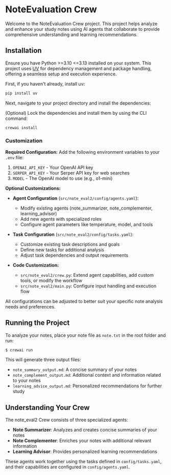 # NoteEvaluation Crew

Welcome to the NoteEvaluation Crew project. This project helps analyze and enhance your study notes using AI agents that collaborate to provide comprehensive understanding and learning recommendations.

## Installation

Ensure you have Python >=3.10 <=3.13 installed on your system. This project uses [UV](https://docs.astral.sh/uv/) for dependency management and package handling, offering a seamless setup and execution experience.

First, if you haven't already, install uv:

```bash
pip install uv
```

Next, navigate to your project directory and install the dependencies:

(Optional) Lock the dependencies and install them by using the CLI command:
```bash
crewai install
```
### Customization

**Required Configuration:**
Add the following environment variables to your `.env` file:
1. `OPENAI_API_KEY` - Your OpenAI API key
2. `SERPER_API_KEY` - Your Serper API key for web searches
3. `MODEL` - The OpenAI model to use (e.g., o1-mini)

**Optional Customizations:**
- **Agent Configuration** (`src/note_eval2/config/agents.yaml`):
  - Modify existing agents (note_summarizer, note_complementer, learning_advisor)
  - Add new agents with specialized roles
  - Configure agent parameters like temperature, model, and tools

- **Task Configuration** (`src/note_eval2/config/tasks.yaml`):
  - Customize existing task descriptions and goals
  - Define new tasks for additional analysis
  - Adjust task dependencies and output requirements

- **Code Customization:**
  - `src/note_eval2/crew.py`: Extend agent capabilities, add custom tools, or modify the workflow
  - `src/note_eval2/main.py`: Configure input handling and execution flow

All configurations can be adjusted to better suit your specific note analysis needs and preferences.

## Running the Project

To analyze your notes, place your note file as `note.txt` in the root folder and run:

```bash
$ crewai run
```

This will generate three output files:
- `note_summary_output.md`: A concise summary of your notes
- `note_complement_output.md`: Additional context and information related to your notes
- `learning_advice_output.md`: Personalized recommendations for further study

## Understanding Your Crew

The note_eval2 Crew consists of three specialized agents:
- **Note Summarizer**: Analyzes and creates concise summaries of your notes
- **Note Complementer**: Enriches your notes with additional relevant information
- **Learning Advisor**: Provides personalized learning recommendations

These agents work together using the tasks defined in `config/tasks.yaml`, and their capabilities are configured in `config/agents.yaml`.
